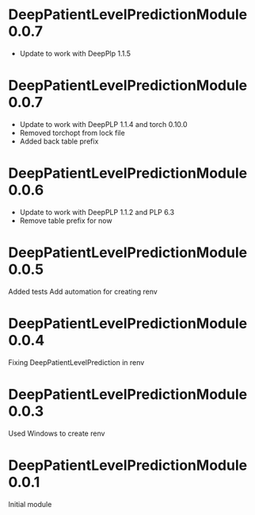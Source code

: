 DeepPatientLevelPredictionModule 0.0.7
=======================
 - Update to work with DeepPlp 1.1.5

DeepPatientLevelPredictionModule 0.0.7
=======================
- Update to work with DeepPLP 1.1.4 and torch 0.10.0
- Removed torchopt from lock file
- Added back table prefix

DeepPatientLevelPredictionModule 0.0.6
=======================
- Update to work with DeepPLP 1.1.2 and PLP 6.3
- Remove table prefix for now

DeepPatientLevelPredictionModule 0.0.5
=======================
Added tests
Add automation for creating renv

DeepPatientLevelPredictionModule 0.0.4
=======================
Fixing DeepPatientLevelPrediction in renv

DeepPatientLevelPredictionModule 0.0.3
=======================

Used Windows to create renv

DeepPatientLevelPredictionModule 0.0.1
=======================

Initial module
